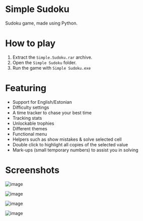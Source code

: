 # Simple Sudoku
Sudoku game, made using Python. 

# How to play

1. Extract the `Simple.Sudoku.rar` archive.
2. Open the `Simple Sudoku` folder.
3. Run the game with `Simple Sudoku.exe`

# Featuring
* Support for English/Estonian
* Difficulty settings
* A time tracker to chase your best time​​​
* Tracking stats
* Unlockable trophies
* Different themes
* Functional menu
* Helpers such as show mistakes & solve selected cell
* Double click to highlight all copies of the selected value
* Mark-ups (small temporary numbers) to assist you in solving

# Screenshots
![image](https://user-images.githubusercontent.com/22936646/153213801-ab90e975-e8c1-48bf-8977-64d1f5a597fe.png)

![image](https://user-images.githubusercontent.com/22936646/153213945-1679736d-f23b-4e52-aad4-6608b743f1fd.png)

![image](https://user-images.githubusercontent.com/22936646/153214110-3be3ed5d-ed39-4146-8959-f58aa6562373.png)

![image](https://user-images.githubusercontent.com/22936646/153214305-d7d59e1f-6cbe-40c7-b164-d9f3b2c173ff.png)

